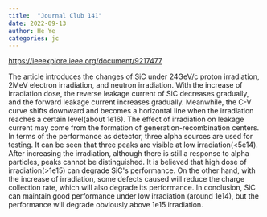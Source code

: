 ```yaml
---
title:  "Journal Club 141"
date: 2022-09-13
author: He Ye
categories: jc
---
```


<https://ieeexplore.ieee.org/document/9217477>

The article introduces the changes of SiC under 24GeV/c proton irradiation, 2MeV electron irradiation, and neutron irradiation.
With the increase of irradiation dose, the reverse leakage current of SiC decreases gradually, and the forward leakage current increases gradually.
Meanwhile, the C-V curve shifts downward and becomes a horizontal line when the irradiation reaches a certain level(about 1e16).
The effect of irradiation on leakage current may come from the formation of generation-recombination centers.
In terms of the performance as detector, three alpha sources are used for testing. 
It can be seen that three peaks are visible at low irradiation(<5e14). 
After increasing the irradiation, although there is still a response to alpha particles, peaks cannot be distinguished. 
It is believed that high dose of irradiation(>1e15) can degrade SiC's performance.
On the other hand, with the increase of irradiation, some defects caused will reduce the charge collection rate, which will also degrade its performance.
In conclusion, SiC can maintain good performance under low irradiation (around 1e14), but the performance will degrade obviously above 1e15 irradiation.
